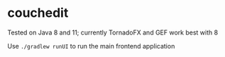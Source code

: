# couchedit

Tested on Java 8 and 11; currently TornadoFX and GEF work best with 8

Use `./gradlew runUI` to run the main frontend application
